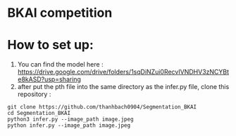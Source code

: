 # BKAI competition

# How to set up: 
1. You can find the model here : https://drive.google.com/drive/folders/1sqDiNZui0RecvIVNDHV3zNCYBte8kASD?usp=sharing
2. after put the pth file into the same directory as the infer.py file, clone this repository :
```
git clone https://github.com/thanhbach0904/Segmentation_BKAI
cd Segmentation_BKAI
python3 infer.py --image_path image.jpeg
python infer.py --image_path image.jpeg
```
